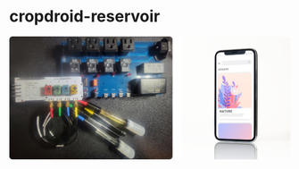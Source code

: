 # cropdroid-reservoir

[<img src="cropdroid-reservoir-controller.png">](https://github.com/jeremyhahn/cropdroid-reservoir)
